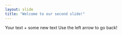 ```yaml
---
layout: slide
title: "Welcome to our second slide!"
---
```

Your text + some new text
Use the left arrow to go back!
